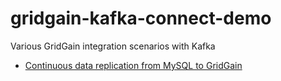 # gridgain-kafka-connect-demo
Various GridGain integration scenarios with Kafka

- [Continuous data replication from MySQL to GridGain](gg2mysql)
